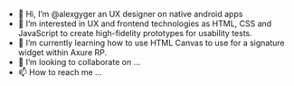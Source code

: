 - 👋 Hi, I’m @alexgyger an UX designer on native android apps
- 👀 I’m interested in UX and frontend technologies as HTML, CSS and JavaScript to create high-fidelity prototypes for usability tests.
- 🌱 I’m currently learning how to use HTML Canvas to use for a signature widget within Axure RP.
- 💞️ I’m looking to collaborate on ...
- 📫 How to reach me ...

<!---
alexgyger/alexgyger is a ✨ special ✨ repository because its `README.md` (this file) appears on your GitHub profile.
You can click the Preview link to take a look at your changes.
--->
